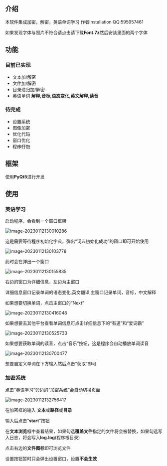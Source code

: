 ## 介绍
本软件集成加密，解密，英语单词学习
作者Installation QQ:595957461

如果发现字体与照片不符合请点击请下载**Font.7z**然后安装里面的两个字体

## 功能

### 目前已实现

- 文本加/解密
- 文件加/解密
- 目录递归加/解密
- 英语单词 **解释,音标,语态变化,英文解释,读音** 

### 待完成

- 设置系统
- 图像加密
- 优化代码
- 窗口优化
- ~~程序打包~~

## 框架

使用**PyQt5**进行开发

## 使用

### 英语学习

启动程序，会看到一个窗口框架

![image-20230112130010286](https://599575461.github.io/Oipids/image-20230112130010286.png)

这是需要等待程序初始化字典，弹出“词典初始化成功”的窗口即可开始使用

![image-20230112130103778](https://599575461.github.io/Oipids/image-20230112130103778.png)

此时会在弹出一个窗口

![image-20230112130155835](https://599575461.github.io/Oipids/image-20230112130155835.png)

右边的窗口为详细信息，左边为主窗口

详细信息窗口记录单词的语态变化,英文翻译,主窗口记录单词，音标，中文解释

如果想要切换单词，点击主窗口的“Next”

![image-20230112130416048](https://599575461.github.io/Oipids/image-20230112130416048.png)

如果想要去其他平台查看单词信息可点击详细信息下的“有道”和“爱词霸”

![image-20230112130525733](https://599575461.github.io/Oipids/image-20230112130525733.png)

如果想要获取单词的读音，点击“音乐”按钮，这是程序会自动播放单词读音

![image-20230112130700477](https://599575461.github.io/Oipids/image-20230112130700477.png)

想要自定义单词在下方输入然后点击“获取”即可

### 加密系统

点击“英语学习”旁边的“加密系统”会自动切换页面

![image-20230112132756417](https://599575461.github.io/Oipids/image-20230112132756417.png)

在加密框的输入 **文本**或**路径**或**目录**

输入后点击“**start**”按钮

在**文本浏览**框中查看结果，如果勾选**覆盖文件**指定的文件将会被替换，如果勾选写入日志，将会写入**log.log**(程序根目录)

点击右边的**文件图标**即可浏览文件

设置按钮暂时只会弹出设置窗口，设置**不会生效**

